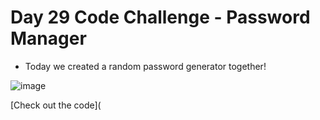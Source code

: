 # Day 29 Code Challenge - Password Manager

- Today we created a random password generator together!

![image](https://user-images.githubusercontent.com/52113778/211237334-05c2aa48-87d4-4bb2-b580-06a540c309be.png)

[Check out the code](
